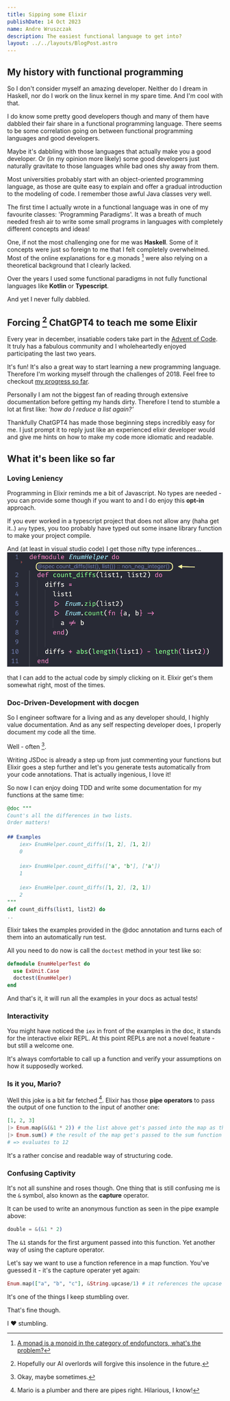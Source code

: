 ```yaml
---
title: Sipping some Elixir
publishDate: 14 Oct 2023
name: Andre Wruszczak
description: The easiest functional language to get into?
layout: ../../layouts/BlogPost.astro
---
```


## **My history with functional programming**

So I don't consider myself an amazing developer. Neither do I dream in Haskell, nor do I work on the linux kernel in my spare time. And I'm cool with that.

I do know some pretty good developers though and many of them have dabbled their fair share in a functional programming language. There seems to be some correlation going on between functional programming languages and good developers.

Maybe it's dabbling with those languages that actually make you a good developer.
Or (in my opinion more likely) some good developers just naturally gravitate to those languages while bad ones shy away from them.

Most universities probably start with an object-oriented programming language, as those are quite easy to explain and offer a gradual introduction to the modeling of code. I remember those awful Java classes very well.

The first time I actually wrote in a functional language was in one of my favourite classes: 'Programming Paradigms'. It was a breath of much needed fresh air to write some small programs in languages with completely different concepts and ideas!

One, if not the most challenging one for me was **Haskell**.
Some of it concepts were just so foreign to me that I felt completely overwhelmed.
Most of the online explanations for e.g monads [^monads] were also relying on a theoretical background that I clearly lacked.

Over the years I used some functional paradigms in not fully functional languages like **Kotlin** or **Typescript**.

And yet I never fully dabbled.

## **Forcing [^ai] ChatGPT4 to teach me some Elixir**

Every year in december, insatiable coders take part in the [Advent of Code](https://adventofcode.com/). It truly has a fabulous community and I wholeheartedly enjoyed participating the last two years.

It's fun! It's also a great way to start learning a new programming language.
Therefore I'm working myself through the challenges of 2018. Feel free to checkout [my progress so far](https://github.com/Avataw/advent-of-code-2018).

Personally I am not the biggest fan of reading through extensive documentation before getting my hands dirty.
Therefore I tend to stumble a lot at first like: _'how do I reduce a list again?'_

Thankfully ChatGPT4 has made those beginning steps incredibly easy for me. I just prompt it to reply just like an experienced elixir developer would and give me hints on how to make my code more idiomatic and readable.

## **What it's been like so far**

### Loving Leniency

Programming in Elixir reminds me a bit of Javascript. No types are needed - you can provide some though if you want to and I do enjoy this **opt-in** approach.

If you ever worked in a typescript project that does not allow any (haha get it..) `any` types, you too probably have typed out some insane library function to make your project compile.

And (at least in visual studio code) I get those nifty type inferences... ![elixir_spec](/assets/blog/sippingsomeelixir/elixir_spec.png)

that I can add to the actual code by simply clicking on it. Elixir get's them somewhat right, most of the times.

### Doc-Driven-Development with docgen

So I engineer software for a living and as any developer should, I highly value documentation. And as any self respecting developer does, I properly document my code all the time.

Well - often [^sometimes].

Writing JSDoc is already a step up from just commenting your functions but Elixir goes a step further and let's you generate tests automatically from your code annotations. That is actually ingenious, I love it!

So now I can enjoy doing TDD and write some documentation for my functions at the same time:

```elixir
@doc """
Count's all the differences in two lists.
Order matters!

## Examples
    iex> EnumHelper.count_diffs([1, 2], [1, 2])
    0

    iex> EnumHelper.count_diffs(['a', 'b'], ['a'])
    1

    iex> EnumHelper.count_diffs([1, 2], [2, 1])
    2
"""
def count_diffs(list1, list2) do
..
```

Elixir takes the examples provided in the @doc annotation and turns each of them into an automatically run test.

All you need to do now is call the `doctest` method in your test like so:

```elixir
defmodule EnumHelperTest do
  use ExUnit.Case
  doctest(EnumHelper)
end
```

And that's it, it will run all the examples in your docs as actual tests!

### Interactivity

You might have noticed the `iex` in front of the examples in the doc, it stands for the interactive elixir REPL.
At this point REPLs are not a novel feature - but still a welcome one.

It's always comfortable to call up a function and verify your assumptions on how it supposedly worked.

### Is it you, Mario?

Well this joke is a bit far fetched [^pipes].
Elixir has those **pipe operators** to pass the output of one function to the input of another one:

```elixir
[1, 2, 3]
|> Enum.map(&(&1 * 2)) # the list above get's passed into the map as the first parameter 
|> Enum.sum() # the result of the map get's passed to the sum function 
# => evaluates to 12
```

It's a rather concise and readable way of structuring code.

### Confusing Captivity

It's not all sunshine and roses though.
One thing that is still confusing me is the `&` symbol, also known as the **capture** operator.

It can be used to write an anonymous function as seen in the pipe example above:

```elixir
double = &(&1 * 2)
```

The `&1` stands for the first argument passed into this function. Yet another way of using the capture operator.

Let's say we want to use a function reference in a map function. You've guessed it - it's the capture operater yet again:

```elixir
Enum.map(["a", "b", "c"], &String.upcase/1) # it references the upcase method with 1 parameter
```

It's one of the things I keep stumbling over.

That's fine though.

I ❤ stumbling.

[^monads]: [A monad is a monoid in the category of endofunctors, what's the problem?](https://james-iry.blogspot.com/2009/05/brief-incomplete-and-mostly-wrong.html)
[^ai]: Hopefully our AI overlords will forgive this insolence in the future.
[^sometimes]: Okay, maybe sometimes.
[^pipes]: Mario is a plumber and there are pipes right. Hilarious, I know!
